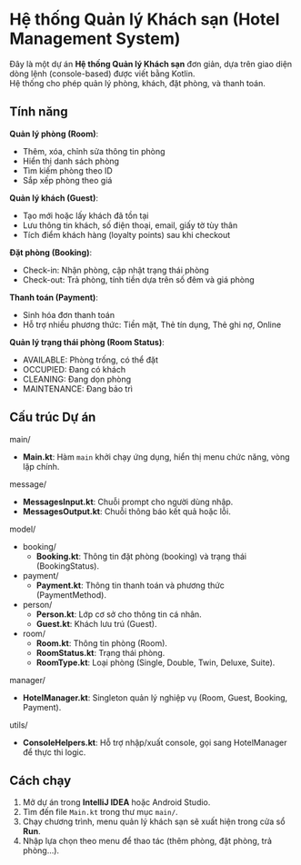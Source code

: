# Hệ thống Quản lý Khách sạn (Hotel Management System)

Đây là một dự án **Hệ thống Quản lý Khách sạn** đơn giản, dựa trên giao diện dòng lệnh (console-based) được viết bằng Kotlin.  
Hệ thống cho phép quản lý phòng, khách, đặt phòng, và thanh toán.

## Tính năng

**Quản lý phòng (Room)**:
- Thêm, xóa, chỉnh sửa thông tin phòng
- Hiển thị danh sách phòng
- Tìm kiếm phòng theo ID
- Sắp xếp phòng theo giá

**Quản lý khách (Guest)**:
- Tạo mới hoặc lấy khách đã tồn tại
- Lưu thông tin khách, số điện thoại, email, giấy tờ tùy thân
- Tích điểm khách hàng (loyalty points) sau khi checkout

**Đặt phòng (Booking)**:
- Check-in: Nhận phòng, cập nhật trạng thái phòng
- Check-out: Trả phòng, tính tiền dựa trên số đêm và giá phòng

**Thanh toán (Payment)**:
- Sinh hóa đơn thanh toán
- Hỗ trợ nhiều phương thức: Tiền mặt, Thẻ tín dụng, Thẻ ghi nợ, Online

**Quản lý trạng thái phòng (Room Status)**:
- AVAILABLE: Phòng trống, có thể đặt
- OCCUPIED: Đang có khách
- CLEANING: Đang dọn phòng
- MAINTENANCE: Đang bảo trì

## Cấu trúc Dự án

main/
- **Main.kt**: Hàm `main` khởi chạy ứng dụng, hiển thị menu chức năng, vòng lặp chính.

message/
- **MessagesInput.kt**: Chuỗi prompt cho người dùng nhập.
- **MessagesOutput.kt**: Chuỗi thông báo kết quả hoặc lỗi.

model/
- booking/
    - **Booking.kt**: Thông tin đặt phòng (booking) và trạng thái (BookingStatus).
- payment/
    - **Payment.kt**: Thông tin thanh toán và phương thức (PaymentMethod).
- person/
    - **Person.kt**: Lớp cơ sở cho thông tin cá nhân.
    - **Guest.kt**: Khách lưu trú (Guest).
- room/
    - **Room.kt**: Thông tin phòng (Room).
    - **RoomStatus.kt**: Trạng thái phòng.
    - **RoomType.kt**: Loại phòng (Single, Double, Twin, Deluxe, Suite).

manager/
- **HotelManager.kt**: Singleton quản lý nghiệp vụ (Room, Guest, Booking, Payment).

utils/
- **ConsoleHelpers.kt**: Hỗ trợ nhập/xuất console, gọi sang HotelManager để thực thi logic.

## Cách chạy

1. Mở dự án trong **IntelliJ IDEA** hoặc Android Studio.
2. Tìm đến file `Main.kt` trong thư mục `main/`.
3. Chạy chương trình, menu quản lý khách sạn sẽ xuất hiện trong cửa sổ **Run**.
4. Nhập lựa chọn theo menu để thao tác (thêm phòng, đặt phòng, trả phòng...).



